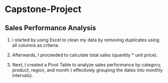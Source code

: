 # Capstone-Project

## Sales Performance Analysis

1. I started by using Excel to clean my data by removing duplicates using all columns as criteria.

2. Afterwards, I proceeded to calculate total sales (quantity * unit price).

3. Next, I created a Pivot Table to analyze sales performance by category, product, region, and month ( effectively grouping the dates into monthly intervals).
   
